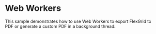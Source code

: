 Web Workers
===========

This sample demonstrates how to use Web Workers to export FlexGrid to PDF or generate a custom PDF in a background thread.
